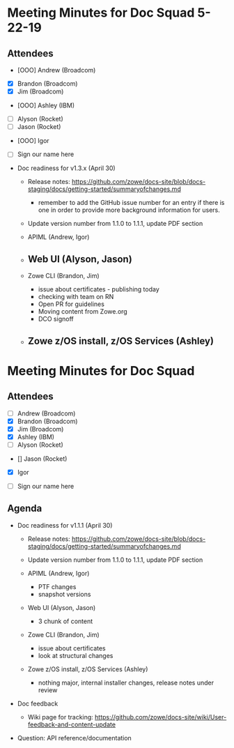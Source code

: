 # Meeting Minutes for Doc Squad 5-22-19

## Attendees

- [OOO] Andrew (Broadcom)
- [x] Brandon (Broadcom)
- [x] Jim (Broadcom)
- [OOO] Ashley (IBM)
- [ ] Alyson (Rocket)
- [ ] Jason (Rocket)
- [OOO] Igor
- [ ] Sign our name here

- Doc readiness for v1.3.x (April 30)
  - Release notes: https://github.com/zowe/docs-site/blob/docs-staging/docs/getting-started/summaryofchanges.md
    - remember to add the GitHub issue number for an entry if there is one in order to provide more background information for users. 
  - Update version number from 1.1.0 to 1.1.1, update PDF section
  -  APIML (Andrew, Igor) 
 
  - Web UI (Alyson, Jason)
    - 

  - Zowe CLI (Brandon, Jim)
    - issue about certificates - publishing today
    - checking with team on RN
    - Open PR for guidelines
    - Moving content from Zowe.org
    - DCO signoff 

  - Zowe z/OS install, z/OS Services (Ashley)
    - 
















# Meeting Minutes for Doc Squad

## Attendees

- [  ] Andrew (Broadcom)
- [x] Brandon (Broadcom)
- [x] Jim (Broadcom)
- [x] Ashley (IBM)
- [ ] Alyson (Rocket)
- [] Jason (Rocket)
- [x] Igor
- [ ] Sign our name here


## Agenda 

- Doc readiness for v1.1.1 (April 30)
  - Release notes: https://github.com/zowe/docs-site/blob/docs-staging/docs/getting-started/summaryofchanges.md
  - Update version number from 1.1.0 to 1.1.1, update PDF section
  -  APIML (Andrew, Igor)
     - PTF changes
     - snapshot versions
 
  - Web UI (Alyson, Jason)
    - 3 chunk of content

  - Zowe CLI (Brandon, Jim)
    - issue about certificates
    - look at structural changes

  - Zowe z/OS install, z/OS Services (Ashley)
    - nothing major, internal installer changes, release notes under review

- Doc feedback
  - Wiki page for tracking: https://github.com/zowe/docs-site/wiki/User-feedback-and-content-update

- Question: API reference/documentation 











